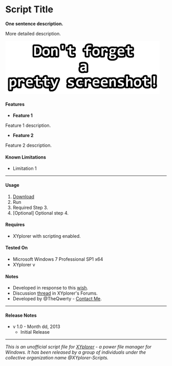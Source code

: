 # Script Title

**One sentence description.**

More detailed description.

![Screenshot.](./.img/Screenshots.png)

#### Features
+ **Feature 1**

 Feature 1 description.

+ **Feature 2**

 Feature 2 description.


#### Known Limitations
+ Limitation 1

----------

#### Usage
1. [Download](./Script.xys?raw=true)
2. Run
3. Required Step 3.
4. [Optional] Optional step 4.

#### Requires
+ XYplorer with scripting enabled.

#### Tested On
+ Microsoft Windows 7 Professional SP1 x64
+ XYplorer v

#### Notes
+ Developed in response to this [wish](example.com).
+ Discussion [thread](example.com) in XYplorer's Forums.
+ Developed by @TheQwerty - [Contact Me](http://www.xyplorer.com/xyfc/memberlist.php?mode=viewprofile&u=438).

----------

#### Release Notes
+ v 1.0 - Month dd, 2013
    - Initial Release

----------


_This is an unofficial script file for [XYplorer](http://xyplorer.com/index.php) - a power file manager for Windows.
It has been released by a group of individuals under the collective organization name @XYplorer-Scripts._
